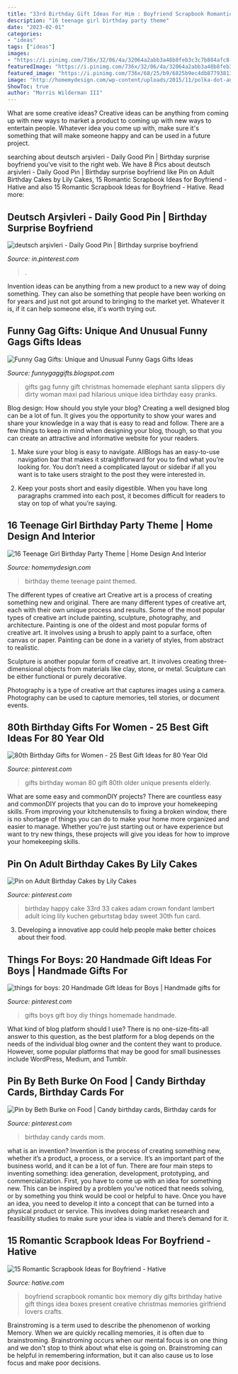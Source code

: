 ```yaml
---
title: "33rd Birthday Gift Ideas For Him : Boyfriend Scrapbook Romantic Box Memory Diy Gifts Birthday Hative Gift Things Idea Boxes Present Creative Christmas Memories Girlfriend Lovers Crafts"
description: "16 teenage girl birthday party theme"
date: "2023-02-01"
categories:
- "ideas"
tags: ["ideas"]
images:
- "https://i.pinimg.com/736x/32/06/4a/32064a2abb3a48b8feb3c3c7b884afc8--baby-boy-diy-gifts-gifts-for-boys.jpg"
featuredImage: "https://i.pinimg.com/736x/32/06/4a/32064a2abb3a48b8feb3c3c7b884afc8--baby-boy-diy-gifts-gifts-for-boys.jpg"
featured_image: "https://i.pinimg.com/736x/68/25/b9/6825b9ec4db87793813fa1e2add2e8c4---birthday-birthday-gifts.jpg"
image: "http://homemydesign.com/wp-content/uploads/2015/11/polka-dot-and-rainbow-paint-themed-birthday-party.jpg"
ShowToc: true
author: "Morris Wilderman III"
---
```



What are some creative ideas?
Creative ideas can be anything from coming up with new ways to market a product to coming up with new ways to entertain people. Whatever idea you come up with, make sure it's something that will make someone happy and can be used in a future project.

	

		
searching about deutsch arşivleri - Daily Good Pin | Birthday surprise boyfriend you've visit to the right web. We have 8 Pics about deutsch arşivleri - Daily Good Pin | Birthday surprise boyfriend like Pin on Adult Birthday Cakes by Lily Cakes, 15 Romantic Scrapbook Ideas for Boyfriend - Hative and also 15 Romantic Scrapbook Ideas for Boyfriend - Hative. Read more:
		
    
## Deutsch Arşivleri - Daily Good Pin | Birthday Surprise Boyfriend

<img loading=lazy src="https://i.pinimg.com/736x/36/13/68/3613687054de371ef551187dfbdf953f.jpg" onerror="this.onerror=null;this.src='https://tse1.mm.bing.net/th?id=OIP.Beb2-GcdDhA7woVE4n_sLQHaNx&amp;pid=15.1';" alt="deutsch arşivleri - Daily Good Pin | Birthday surprise boyfriend">

_Source: in.pinterest.com_

>. 

	

Invention ideas can be anything from a new product to a new way of doing something. They can also be something that people have been working on for years and just not got around to bringing to the market yet. Whatever it is, if it can help someone else, it's worth trying out.

    
## Funny Gag Gifts: Unique And Unusual Funny Gags Gifts Ideas

<img loading=lazy src="http://4.bp.blogspot.com/-cxhCNnxXrUs/TzwIl2lQ4OI/AAAAAAAAADg/Fc_elOKeCIo/s1600/Funny+Gag+Gifts+(26).jpg" onerror="this.onerror=null;this.src='https://tse2.mm.bing.net/th?id=OIP.E57SpfJuHpdSJkd0lZa3uQAAAA&amp;pid=15.1';" alt="Funny Gag Gifts: Unique and Unusual Funny Gags Gifts Ideas">

_Source: funnygaggifts.blogspot.com_

>gifts gag funny gift christmas homemade elephant santa slippers diy dirty woman maxi pad hilarious unique idea birthday easy pranks. 

	

Blog design: How should you style your blog?
Creating a well designed blog can be a lot of fun. It gives you the opportunity to show your wares and share your knowledge in a way that is easy to read and follow. There are a few things to keep in mind when designing your blog, though, so that you can create an attractive and informative website for your readers.
1. Make sure your blog is easy to navigate. AllBlogs has an easy-to-use navigation bar that makes it straightforward for you to find what you’re looking for. You don’t need a complicated layout or sidebar if all you want is to take users straight to the post they were interested in.

2. Keep your posts short and easily digestible. When you have long paragraphs crammed into each post, it becomes difficult for readers to stay on top of what you’re saying.

    
## 16 Teenage Girl Birthday Party Theme | Home Design And Interior

<img loading=lazy src="http://homemydesign.com/wp-content/uploads/2015/11/polka-dot-and-rainbow-paint-themed-birthday-party.jpg" onerror="this.onerror=null;this.src='https://tse1.mm.bing.net/th?id=OIP.ZVWknunJ_1A7PEj8QT0-5wHaKY&amp;pid=15.1';" alt="16 Teenage Girl Birthday Party Theme | Home Design And Interior">

_Source: homemydesign.com_

>birthday theme teenage paint themed. 

	

The different types of creative art
Creative art is a process of creating something new and original. There are many different types of creative art, each with their own unique process and results. Some of the most popular types of creative art include painting, sculpture, photography, and architecture.
Painting is one of the oldest and most popular forms of creative art. It involves using a brush to apply paint to a surface, often canvas or paper. Painting can be done in a variety of styles, from abstract to realistic.

Sculpture is another popular form of creative art. It involves creating three-dimensional objects from materials like clay, stone, or metal. Sculpture can be either functional or purely decorative.

Photography is a type of creative art that captures images using a camera. Photography can be used to capture memories, tell stories, or document events.

    
## 80th Birthday Gifts For Women - 25 Best Gift Ideas For 80 Year Old

<img loading=lazy src="https://i.pinimg.com/736x/6d/b3/7a/6db37a50aac3e8918781e9017b26c7d4.jpg" onerror="this.onerror=null;this.src='https://tse2.mm.bing.net/th?id=OIP.qo8KQJnHKHDkeHe1x6ZjzgHaLH&amp;pid=15.1';" alt="80th Birthday Gifts for Women - 25 Best Gift Ideas for 80 Year Old">

_Source: pinterest.com_

>gifts birthday woman 80 gift 80th older unique presents elderly. 

	

What are some easy and commonDIY projects?
There are countless easy and commonDIY projects that you can do to improve your homekeeping skills. From improving your kitchenutensils to fixing a broken window, there is no shortage of things you can do to make your home more organized and easier to manage. Whether you're just starting out or have experience but want to try new things, these projects will give you ideas for how to improve your homekeeping skills.

    
## Pin On Adult Birthday Cakes By Lily Cakes

<img loading=lazy src="https://i.pinimg.com/736x/71/fa/2a/71fa2a25af2ca83396b19a9f0198e1a6--rd-birthday-happy-birthday-cakes.jpg" onerror="this.onerror=null;this.src='https://tse3.mm.bing.net/th?id=OIP.gQ0lxudsGk2EkIj8wzsW_QHaJ3&amp;pid=15.1';" alt="Pin on Adult Birthday Cakes by Lily Cakes">

_Source: pinterest.com_

>birthday happy cake 33rd 33 cakes adam crown fondant lambert adult icing lily kuchen geburtstag bday sweet 30th fun card. 

	

3. Developing a innovative app could help people make better choices about their food.

    
## Things For Boys: 20 Handmade Gift Ideas For Boys | Handmade Gifts For

<img loading=lazy src="https://i.pinimg.com/736x/32/06/4a/32064a2abb3a48b8feb3c3c7b884afc8--baby-boy-diy-gifts-gifts-for-boys.jpg" onerror="this.onerror=null;this.src='https://tse4.mm.bing.net/th?id=OIP.ex7ldBZaIsp4tgsJqnJCCQAAAA&amp;pid=15.1';" alt="things for boys: 20 Handmade Gift Ideas for Boys | Handmade gifts for">

_Source: pinterest.com_

>gifts boys gift boy diy things homemade handmade. 

	

What kind of blog platform should I use?
There is no one-size-fits-all answer to this question, as the best platform for a blog depends on the needs of the individual blog owner and the content they want to produce. However, some popular platforms that may be good for small businesses include WordPress, Medium, and Tumblr.

    
## Pin By Beth Burke On Food | Candy Birthday Cards, Birthday Cards For

<img loading=lazy src="https://i.pinimg.com/736x/68/25/b9/6825b9ec4db87793813fa1e2add2e8c4---birthday-birthday-gifts.jpg" onerror="this.onerror=null;this.src='https://tse3.mm.bing.net/th?id=OIP.eomc5SujciW6NQP2NdN9hQHaJ4&amp;pid=15.1';" alt="Pin by Beth Burke on Food | Candy birthday cards, Birthday cards for">

_Source: pinterest.com_

>birthday candy cards mom. 

	

what is an invention?
Invention is the process of creating something new, whether it’s a product, a process, or a service. It’s an important part of the business world, and it can be a lot of fun.
There are four main steps to inventing something: idea generation, development, prototyping, and commercialization. First, you have to come up with an idea for something new. This can be inspired by a problem you’ve noticed that needs solving, or by something you think would be cool or helpful to have. Once you have an idea, you need to develop it into a concept that can be turned into a physical product or service. This involves doing market research and feasibility studies to make sure your idea is viable and there’s demand for it.

    
## 15 Romantic Scrapbook Ideas For Boyfriend - Hative

<img loading=lazy src="https://hative.com/wp-content/uploads/2014/06/scrapbook-ideas-for-boyfriend/14-scrapbook-ideas-for-lovers.jpg" onerror="this.onerror=null;this.src='https://tse3.mm.bing.net/th?id=OIP.7yqCcXCTzDaVwZay9thIkAHaJ4&amp;pid=15.1';" alt="15 Romantic Scrapbook Ideas for Boyfriend - Hative">

_Source: hative.com_

>boyfriend scrapbook romantic box memory diy gifts birthday hative gift things idea boxes present creative christmas memories girlfriend lovers crafts. 

	

Brainstroming is a term used to describe the phenomenon of working Memory. When we are quickly recalling memories, it is often due to brainstroming. Brainstroming occurs when our mental focus is on one thing and we don't stop to think about what else is going on. Brainstroming can be helpful in remembering information, but it can also cause us to lose focus and make poor decisions.

